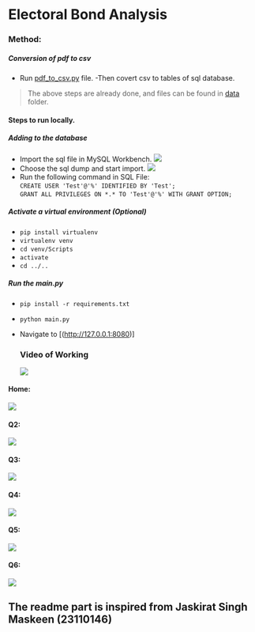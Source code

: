 # Electoral Bond Analysis 

### Method:
##### Conversion of pdf to csv 
- Run [pdf_to_csv.py](./pdf_to_csv.py) file.
-Then covert csv to tables of sql database.

> The above steps are already done, and files can be found in [data](./data/) folder.

#### Steps to run locally.
##### Adding to the database
- Import the sql file in MySQL Workbench. ![](https://i.imgur.com/I8Q0Jhv.png)
- Choose the sql dump and start import. ![](https://i.imgur.com/IdHYRDo.png)
- Run the following command in SQL File:<br>
  `CREATE USER 'Test'@'%' IDENTIFIED BY 'Test';`<br>
  `GRANT ALL PRIVILEGES ON *.* TO 'Test'@'%' WITH GRANT OPTION;`

##### Activate a virtual environment (Optional)
- `pip install virtualenv`
- `virtualenv venv`
- `cd venv/Scripts`
- `activate`
- `cd ../..`

##### Run the main.py
- `pip install -r requirements.txt`
- `python main.py`
- Navigate to [(http://127.0.0.1:8080)]

  ### Video of Working
  ![](https://youtu.be/I4Pb1_JGbpE)<br>

#### Home:

![](https://i.ibb.co/0MPPh0h/Home.png)<br>

#### Q2:

![](https://i.ibb.co/p0tq2TK/Question2.png)<br>

#### Q3:

![](https://i.ibb.co/W396j8V/Question3.png)<br>

#### Q4:

![](https://i.ibb.co/LSPfjCF/Question4.png)<br>


#### Q5:

![](https://i.ibb.co/Rgwyryd/Question5.png)<br>

#### Q6:

![](https://i.ibb.co/KN29nms/Question6.png)<br>



## The readme part is inspired from Jaskirat Singh Maskeen (23110146)
